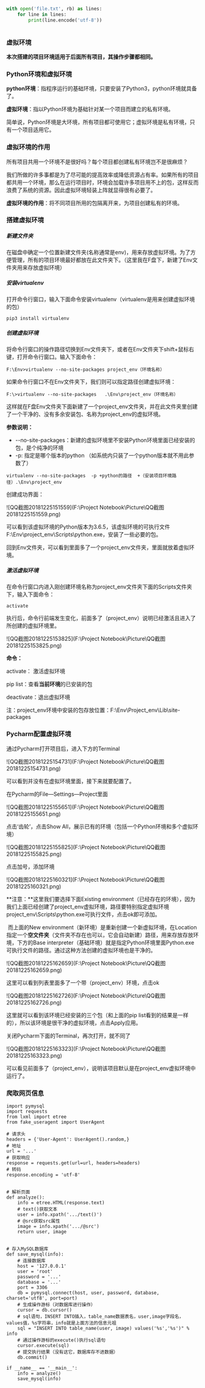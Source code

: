 ```python
with open('file.txt', rb) as lines:
    for line in lines:
        print(line.encode('utf-8'))



```

### 虚拟环境

**本次搭建的项目环境适用于后面所有项目，其操作步骤都相同。**

### Python环境和虚拟环境

**python环境**：指程序运行的基础环境，只要安装了Python3，python环境就具备了。

**虚拟环境**：指以Python环境为基础针对某一个项目而建立的私有环境。

​	简单说，Python环境是大环境，所有项目都可使用它；虚拟环境是私有环境，只有一个项目适用它。

### 虚拟环境的作用

所有项目共用一个环境不是很好吗？每个项目都创建私有环境岂不是很麻烦？

​	我们所做的许多事都是为了尽可能的提高效率或降低资源占有率。如果所有的项目都共用一个环境，那么在运行项目时，环境会加载许多项目用不上的包，这样反而浪费了系统的资源。因此虚拟环境轻装上阵就显得很有必要了。

**虚拟环境的作用**：将不同项目所用的包隔离开来，为项目创建私有的环境。

### 搭建虚拟环境

##### 新建文件夹

在磁盘中确定一个位置新建文件夹(名称通常是env)，用来存放虚拟环境。为了方便管理，所有的项目环境最好都放在此文件夹下。（这里我在F盘下，新建了Env文件夹用来存放虚拟环境）

##### 安装virtualenv

打开命令行窗口，输入下面命令安装virtualenv（virtualenv是用来创建虚拟环境的包）

```
pip3 install virtualenv
```

##### 创建虚拟环境

将命令行窗口的操作路径切换到Env文件夹下，或者在Env文件夹下shift+鼠标右键，打开命令行窗口。输入下面命令：

```
F:\Env>virtualenv --no-site-packages project_env（环境名称）
```

如果命令行窗口不在Env文件夹下，我们则可以指定路径创建虚拟环境：

```
F:\>virtualenv --no-site-packages   .\Env\project_env（环境名称）
```

这样就在F盘Env文件夹下面新建了一个project_env文件夹，并在此文件夹里创建了一个干净的、没有多余安装包、名称为project_env的虚拟环境。

**参数说明：**

- --no-site-packages：新建的虚拟环境里不安装Python环境里面已经安装的包，是个纯净的环境
- -p:   指定是哪个版本的python （如系统内只装了一个python版本就不用此参数了）

```
virtualenv --no-site-packages  -p +python的路径  +（安装项目环境路径）.\Env\project_env
```

创建成功界面：

![QQ截图20181225151559](F:\Project Notebook\Picture\QQ截图20181225151559.png)

可以看到该虚拟环境的Python版本为3.6.5，该虚拟环境的可执行文件F:\Env\project_env\Scripts\python.exe，安装了一些必要的包。

回到Env文件夹，可以看到里面多了一个project_env文件夹，里面就放着虚拟环境。

##### 激活虚拟环境

在命令行窗口内进入刚创建环境名称为project_env文件夹下面的Scripts文件夹下，输入下面命令：

```
activate
```

执行后，命令行前端发生变化，前面多了（project_env）说明已经激活且进入了所创建的虚拟环境里。

![QQ截图20181225153825](F:\Project Notebook\Picture\QQ截图20181225153825.png)

**命令：**

activate： 激活虚拟环境   

pip list：查看**当前环境**的已安装的包

deactivate：退出虚拟环境

注：project_env环境中安装的包存放位置：F:\Env\Project_env\Lib\site-packages

### Pycharm配置虚拟环境

通过Pycharm打开项目后，进入下方的Terminal

![QQ截图20181225154731](F:\Project Notebook\Picture\QQ截图20181225154731.png)

可以看到并没有在虚拟环境里面，接下来就要配置了。

在Pycharm的File—Settings—Project里面

![QQ截图20181225155651](F:\Project Notebook\Picture\QQ截图20181225155651.png)

点击‘齿轮’，点击Show All，展示已有的环境（包括一个Python环境和多个虚拟环境）

![QQ截图20181225155825](F:\Project Notebook\Picture\QQ截图20181225155825.png)

点击加号，添加环境

![QQ截图20181225160321](F:\Project Notebook\Picture\QQ截图20181225160321.png)

**注意：**这里我们要选择下面Existing environment（已经存在的环境），因为我们上面已经创建了project_env虚拟环境，路径要特别指定虚拟环境project_env\Scripts\python.exe可执行文件，点击ok即可添加。

​	而上面的New environment（新环境）是重新创建一个新虚拟环境，在Location指定一个**空文件夹**（文件夹不存在也可以，它会自动新建）路径，用来存放存放环境，下方的Base interpreter（基础环境）就是指定Python环境里面Python.exe可执行文件的路径。通过这种方法创建的虚拟环境也是干净的。

![QQ截图20181225162659](F:\Project Notebook\Picture\QQ截图20181225162659.png)

这里可以看到列表里面多了一个带（project_env）环境，点击ok

![QQ截图20181225162726](F:\Project Notebook\Picture\QQ截图20181225162726.png)

这里就可以看到该环境已经安装的三个包（和上面的pip list看到的结果是一样的），所以该环境是很干净的虚拟环境，点击Apply应用。

关闭Pycharm下面的Terminal，再次打开，就不同了

![QQ截图20181225163323](F:\Project Notebook\Picture\QQ截图20181225163323.png)

可以看见前面多了（project_env），说明该项目默认是在project_env虚拟环境中运行了。



### 爬取网页信息

```
import pymysql
import requests
from lxml import etree
from fake_useragent import UserAgent

# 请求头
headers = {'User-Agent': UserAgent().random,}
# 地址
url = '...'
# 获取响应
response = requests.get(url=url, headers=headers)
# 转码
response.encoding = 'utf-8'


# 解析页面
def analyze():
    info = etree.HTML(response.text)
    # text()获取文本
    user = info.xpath('.../text()')
    # @src获取src属性
    image = info.xpath('.../@src')
    return user, image


# 存入MySQL数据库
def save_mysql(info):
    # 连接数据库
    host = '127.0.0.1'
    user = 'root'
    password = '...'
    database = '...'
    port = 3306
    db = pymysql.connect(host, user, password, database, charset='utf8', port=port)
    # 生成操作游标（对数据库进行操作）
    cursor = db.cursor()
    # sql语句，INSERT INTO插入，table_name数据表名，user,image字段名，values值，%s字符串，info就是上面方法的信息元祖
    sql = "INSERT INTO table_name(user, image) values('%s','%s')" % info
    # 通过操作游标的execute()执行sql语句
    cursor.execute(sql)
    # 提交执行结果（没有这它，数据库存不进数据）
    db.commit()

if __name__ == '__main__':
    info = analyze()
    save_mysql(info)
```



